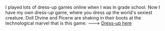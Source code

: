 I played lots of dress-up games online when I was in grade school. Now I have my own dress-up game, where you dress up the world's sexiest creature. 
Doll Divine and Picerw are shaking in their boots at the technological marvel that is this game. ---> [Dress-up here](https://satvna.github.io/bootleg-picrew/)
